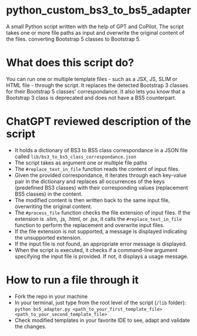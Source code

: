 # python_custom_bs3_to_bs5_adapter
A small Python script written with the help of GPT and CoPilot. The script takes one or more file paths as input and overwrite the original content of the files. converting Bootstrap 5 classes to Bootstrap 5.

# What does this script do?
You can run one or multiple template files - such as a JSX, JS, SLIM or HTML file - through the script. It replaces the detected Bootstrap 3 classes for their Bootstrap 5 classes' correspondance.
It also lets you know that a Bootstrap 3 class is deprecated and does not have a BS5 counterpart.

# ChatGPT reviewed description of the script
* It holds a dictionary of BS3 to BS5 class correspondance in a JSON file called `lib/bs3_to_bs5_class_correspondance.json`
* The script takes as argument one or multiple file paths
* The `#replace_text_in_file` function reads the content of input files.
* Given the provided correspondance, it iterates through each key-value pair in the dictionary and replaces all occurrences of the keys (predefined BS3 classes) with their corresponding values (replacement BS5 classes) in the content.
* The modified content is then written back to the same input file, overwriting the original content.
* The `#process_file` function checks the file extension of input files. If the extension is .slim, .js, .html, or .jsx, it calls the `#replace_text_in_file` function to perform the replacement and overwrite input files.
* If the file extension is not supported, a message is displayed indicating the unsupported extension.
* If the input file is not found, an appropriate error message is displayed.
* When the script is executed, it checks if a command-line argument specifying the input file is provided. If not, it displays a usage message.

# How to run a file through it
* Fork the repo in your machine
* In your terminal, just type from the root level of the script (`/lib` folder): `python bs5_adapter.py <path_to_your_first_template_file> <path_to_your_second_template_file>`
* Check modified templates in your favorite IDE to see, adapt and validate the changes.

